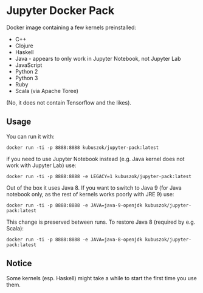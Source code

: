 # Jupyter Docker Pack

Docker image containing a few kernels preinstalled:

 * C++
 * Clojure
 * Haskell
 * Java - appears to only work in Jupyter Notebook, not Jupyter Lab
 * JavaScript
 * Python 2
 * Python 3
 * Ruby
 * Scala (via Apache Toree)

(No, it does not contain Tensorflow and the likes).

## Usage

You can run it with:

    docker run -ti -p 8888:8888 kubuszok/jupyter-pack:latest

if you need to use Jupyter Notebook instead (e.g. Java kernel does not work with Jupyter Lab) use:

    docker run -ti -p 8888:8888 -e LEGACY=1 kubuszok/jupyter-pack:latest

Out of the box it uses Java 8. If you want to switch to Java 9 (for Java notebook only, as the rest of
kernels works poorly with JRE 9) use:

    docker run -ti -p 8888:8888 -e JAVA=java-9-openjdk kubuszok/jupyter-pack:latest

This change is preserved between runs. To restore Java 8 (required by e.g. Scala):

    docker run -ti -p 8888:8888 -e JAVA=java-8-openjdk kubuszok/jupyter-pack:latest

## Notice

Some kernels (esp. Haskell) might take a while to start the first time you use them.

